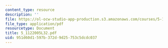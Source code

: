 ```yaml
---
content_type: resource
description: ''
file: https://ol-ocw-studio-app-production.s3.amazonaws.com/courses/5-112-principles-of-chemical-science-fall-2005/951d60d1597b372d9d25753c5dcdc037_5_1122005L32.pdf
file_type: application/pdf
resourcetype: Document
title: 5_1122005L32.pdf
uid: 951d60d1-597b-372d-9d25-753c5dcdc037
---
```

